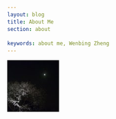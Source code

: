 ```yaml
---
layout: blog
title: About Me 
section: about

keywords: about me, Wenbing Zheng
---
```


<img src='/issets/images/chyyy.jpg' title='春-夜-月-樱' alt='春-夜-月-樱-图' width='120px' class="right" />


<script>
Do.add('douban', {'path': 'http://www.douban.com/js/api.js?v=2', 'type':'js'});
Do.add('api-parser', {'path': 'http://www.douban.com/js/api-parser.js?v=1', 'type':'js'});

Do('douban', function() {
  DOUBAN.apikey = '083a3e314d86742a18aeba93e8935c7e';

  console.log(DOUBAN);
});

</script>
